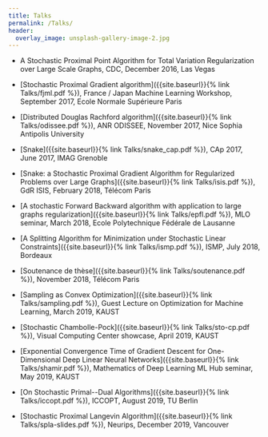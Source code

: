 ```yaml
---
title: Talks
permalink: /Talks/
header:
  overlay_image: unsplash-gallery-image-2.jpg
---
```


- A Stochastic Proximal Point Algorithm for Total Variation Regularization over Large Scale Graphs, CDC, December 2016, Las Vegas

- [Stochastic Proximal Gradient algorithm]({{site.baseurl}}{% link Talks/fjml.pdf %}), France / Japan Machine Learning Workshop, September 2017, Ecole Normale Supérieure Paris

- [Distributed Douglas Rachford algorithm]({{site.baseurl}}{% link Talks/odissee.pdf %}), ANR ODISSEE, November 2017, Nice Sophia Antipolis University

- [Snake]({{site.baseurl}}{% link Talks/snake_cap.pdf %}), CAp 2017, June 2017, IMAG Grenoble

- [Snake: a Stochastic Proximal Gradient Algorithm for Regularized Problems over Large Graphs]({{site.baseurl}}{% link Talks/isis.pdf %}), GdR ISIS, February 2018, Télécom Paris

- [A stochastic Forward Backward algorithm with application to large graphs regularization]({{site.baseurl}}{% link Talks/epfl.pdf %}), MLO seminar, March 2018, Ecole Polytechnique Fédérale de Lausanne

- [A Splitting Algorithm for Minimization under Stochastic Linear Constraints]({{site.baseurl}}{% link Talks/ismp.pdf %}), ISMP, July 2018, Bordeaux

- [Soutenance de thèse]({{site.baseurl}}{% link Talks/soutenance.pdf %}), November 2018, Télécom Paris

- [Sampling as Convex Optimization]({{site.baseurl}}{% link Talks/sampling.pdf %}), Guest Lecture on Optimization for Machine Learning, March 2019, KAUST

- [Stochastic Chambolle-Pock]({{site.baseurl}}{% link Talks/sto-cp.pdf %}), Visual Computing Center showcase, April 2019, KAUST

- [Exponential Convergence Time of Gradient Descent for One-Dimensional Deep Linear Neural Networks]({{site.baseurl}}{% link Talks/shamir.pdf %}), Mathematics of Deep Learning ML Hub seminar, May 2019, KAUST

- [On Stochastic Primal--Dual Algorithms]({{site.baseurl}}{% link Talks/iccopt.pdf %}), ICCOPT, August 2019, TU Berlin

- [Stochastic Proximal Langevin Algorithm]({{site.baseurl}}{% link Talks/spla-slides.pdf %}), Neurips, December 2019, Vancouver



